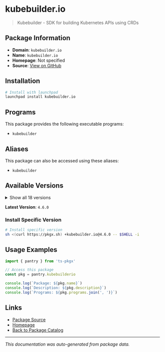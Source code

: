 # kubebuilder.io

> Kubebuilder - SDK for building Kubernetes APIs using CRDs

## Package Information

- **Domain**: `kubebuilder.io`
- **Name**: `kubebuilder.io`
- **Homepage**: Not specified
- **Source**: [View on GitHub](https://github.com/pkgxdev/pantry/tree/main/projects/kubebuilder.io/package.yml)

## Installation

```bash
# Install with launchpad
launchpad install kubebuilder.io
```

## Programs

This package provides the following executable programs:

- `kubebuilder`

## Aliases

This package can also be accessed using these aliases:

- `kubebuilder`

## Available Versions

<details>
<summary>Show all 18 versions</summary>

- `4.6.0`, `4.5.2`, `4.5.1`, `4.5.0`, `4.4.0`
- `4.3.1`, `4.3.0`, `4.2.0`, `4.1.1`, `4.1.0`
- `4.0.0`, `3.15.1`, `3.15.0`, `3.14.2`, `3.14.1`
- `3.14.0`, `3.13.0`, `3.12.0`

</details>

**Latest Version**: `4.6.0`

### Install Specific Version

```bash
# Install specific version
sh <(curl https://pkgx.sh) +kubebuilder.io@4.6.0 -- $SHELL -i
```

## Usage Examples

```typescript
import { pantry } from 'ts-pkgx'

// Access this package
const pkg = pantry.kubebuilderio

console.log(`Package: ${pkg.name}`)
console.log(`Description: ${pkg.description}`)
console.log(`Programs: ${pkg.programs.join(', ')}`)
```

## Links

- [Package Source](https://github.com/pkgxdev/pantry/tree/main/projects/kubebuilder.io/package.yml)
- [Homepage](#)
- [Back to Package Catalog](../package-catalog.md)

---

*This documentation was auto-generated from package data.*
